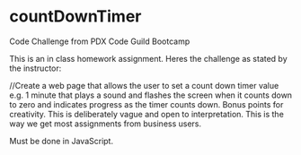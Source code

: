 # countDownTimer
Code Challenge from PDX Code Guild Bootcamp

This is an in class homework assignment. Heres the challenge as stated by the instructor:

//Create a web page that allows the user to set a count down timer value e.g. 1 minute that plays a sound and flashes the screen when it counts down to zero and indicates progress as the timer counts down. Bonus points for creativity. This is deliberately vague and open to interpretation. This is the way we get most assignments from business users.


Must be done in JavaScript. 

